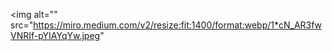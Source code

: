 <img alt="" src="https://miro.medium.com/v2/resize:fit:1400/format:webp/1*cN_AR3fwVNRIf-pYIAYqYw.jpeg"
